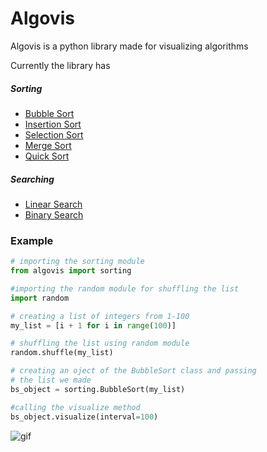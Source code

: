 # Algovis

Algovis is a python library made for visualizing algorithms

Currently the library has 

##### Sorting

- [Bubble Sort](sorting/bubblesort.md)
- [Insertion Sort](sorting/insertionsort.md)
- [Selection Sort](sorting/selectionsort.md)
- [Merge Sort](sorting/mergesort.md)
- [Quick Sort](sorting/quicksort.md)

##### Searching
- [Linear Search](searching/linearsearch.md)
- [Binary Search](searching/binarysearch.md)


### Example

``` python
# importing the sorting module
from algovis import sorting

#importing the random module for shuffling the list
import random

# creating a list of integers from 1-100
my_list = [i + 1 for i in range(100)]

# shuffling the list using random module
random.shuffle(my_list)

# creating an oject of the BubbleSort class and passing
# the list we made
bs_object = sorting.BubbleSort(my_list)

#calling the visualize method 
bs_object.visualize(interval=100)

```

![gif](https://media.giphy.com/media/j3nLvYXv8BIlBkrcAq/giphy.gif)
